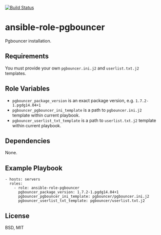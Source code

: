 [![Build Status](https://travis-ci.org/pkorobeinikov/ansible-role-pgbouncer.svg?branch=master)](https://travis-ci.org/pkorobeinikov/ansible-role-pgbouncer)

ansible-role-pgbouncer
======================

Pgbouncer installation.

Requirements
------------

You must provide your own `pgbouncer.ini.j2` and `userlist.txt.j2` templates.

Role Variables
--------------

* `pgbouncer_package_version` is an exact package version, e.g. `1.7.2-1.pgdg14.04+1`
* `pgbouncer_pgbouncer_ini_template` is a path to `pgbouncer.ini.j2` template within current playbook.
* `pgbouncer_userlist_txt_template` is a path to `userlist.txt.j2` template within current playbook.

Dependencies
------------

None.

Example Playbook
----------------

    - hosts: servers
      roles:
        - role: ansible-role-pgbouncer
          pgbouncer_package_version: 1.7.2-1.pgdg14.04+1
          pgbouncer_pgbouncer_ini_template: pgbouncer/pgbouncer.ini.j2
          pgbouncer_userlist_txt_template: pgbouncer/userlist.txt.j2


License
-------

BSD, MIT
